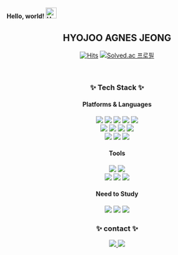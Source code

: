 #### Hello, world! <img src="https://raw.githubusercontent.com/Tarikul-Islam-Anik/Animated-Fluent-Emojis/master/Emojis/Hand%20gestures/Hand%20with%20Fingers%20Splayed%20Light%20Skin%20Tone.png" alt="Hand with Fingers Splayed Light Skin Tone" width="25" height="25" />
<div align=center>

## HYOJOO AGNES JEONG
[![Hits](https://hits.seeyoufarm.com/api/count/incr/badge.svg?url=https%3A%2F%2Fgithub.com%2FAGG-J&count_bg=%23868686&title_bg=%23555555&icon=&icon_color=%23E7E7E7&title=hits&edge_flat=false)](https://hits.seeyoufarm.com) [![Solved.ac 프로필](http://mazassumnida.wtf/api/mini/generate_badge?boj=hja824)](https://solved.ac/hja824) 

<br>

### ✨ Tech Stack ✨

#### Platforms & Languages

<img src="https://img.shields.io/badge/Python-3178C6?style=flat&logo=python&logoColor=white"/> 
<img src="https://img.shields.io/badge/Java-007396?style=flat&logo=Conda-Forge&logoColor=white" />
<img src="https://img.shields.io/badge/HTML5-E34F26?style=flat&logo=HTML5&logoColor=white" />
<img src="https://img.shields.io/badge/CSS-1572B6?style=flat&logo=CSS3&logoColor=white">
<img src="https://img.shields.io/badge/JavaScript-F7DF1E?style=flat&logo=JavaScript&logoColor=white" />
<br>
<img src="https://img.shields.io/badge/Django-092E20?style=flat&logo=Django&logoColor=white"/>
<img src="https://img.shields.io/badge/Spring-6DB33F?style=flat&logo=Spring&logoColor=white" />
<img src="https://img.shields.io/badge/Bootstrap-7952B3?style=flat&logo=Bootstrap&logoColor=white" />
<img src="https://img.shields.io/badge/Mybatis-000000?style=flat&logo=Fluentd&logoColor=white" />
<br>
<img src="https://img.shields.io/badge/PostgreSQL-0133AD?style=flat&logo=PostgreSQL&logoColor=white"/>
<img src="https://img.shields.io/badge/Oracle%20SQL-F80000?style=flat&logo=Oracle&logoColor=white" />
<img src="https://img.shields.io/badge/MySQL-4479A1?style=flat&logo=MySQL&logoColor=white" />
<br>

#### Tools

<img src="https://img.shields.io/badge/Visual%20Studio%20Code-007ACC?style=flat&logo=VisualStudioCode&logoColor=white" />
<img src="https://img.shields.io/badge/Eclipse%20IDE-2C2255?style=flat&logo=EclipseIDE&logoColor=white" />
<br>
<img src="https://img.shields.io/badge/Tomcat-F8DC75?style=flat&logo=ApacheTomcat&logoColor=white" />
<img src="https://img.shields.io/badge/AWS-232F3E?style=flat&logo=AmazonAWS&logoColor=white" />
<img src="https://img.shields.io/badge/GitHub-181717?style=flat&logo=GitHub&logoColor=white" />

<br>

#### Need to Study

<img src="https://img.shields.io/badge/Linux-FCC624?style=flat&logo=Linux&logoColor=white" />
<img src="https://img.shields.io/badge/react-61DAFB?style=flat&logo=react&logoColor=white"/>
<img src="https://img.shields.io/badge/Docker-0133AD?style=flat&logo=Docker&logoColor=white">

<br>

### ✨ contact ✨
<a href="mailto:hyojooagnes824@gmail.com">
<img src="https://img.shields.io/badge/Mail-30B980?style=flat&logo=Gmail&logoColor=white" />
</a>
<a href="https://www.instagram.com/hyojoo_j/"><img src="https://img.shields.io/badge/instagram-E4405F?style=flat&logo=instagram&logoColor=white"></a>
<br><br>
</div>
